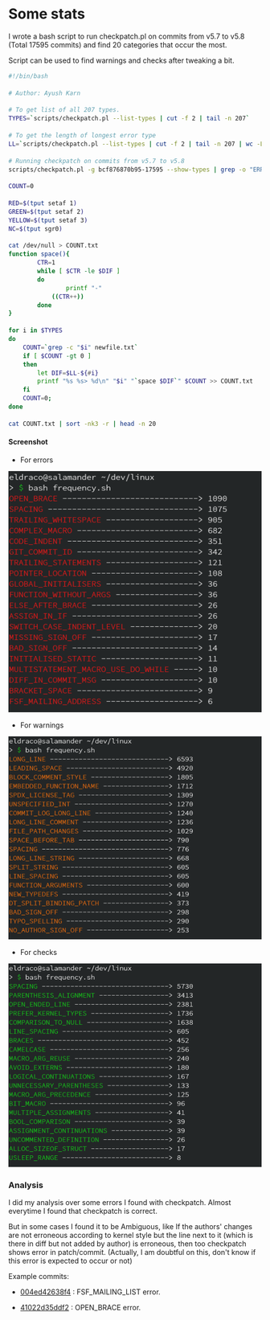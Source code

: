 # Some stats

I wrote a bash script to run checkpatch.pl on commits from v5.7 to v5.8 (Total 17595 commits) and find 20 categories that occur the most.

Script can be used to find warnings and checks after tweaking a bit.


```bash
#!/bin/bash

# Author: Ayush Karn

# To get list of all 207 types.
TYPES=`scripts/checkpatch.pl --list-types | cut -f 2 | tail -n 207`

# To get the length of longest error type
LL=`scripts/checkpatch.pl --list-types | cut -f 2 | tail -n 207 | wc -L`

# Running checkpatch on commits from v5.7 to v5.8
scripts/checkpatch.pl -g bcf876870b95-17595 --show-types | grep -o "ERROR:.*:" | cut -d':' -f 2 > file.txt

COUNT=0

RED=$(tput setaf 1)
GREEN=$(tput setaf 2)
YELLOW=$(tput setaf 3)
NC=$(tput sgr0)

cat /dev/null > COUNT.txt
function space(){
		CTR=1
		while [ $CTR -le $DIF ]
		do
        		printf "-" 
			((CTR++))
		done
}

for i in $TYPES
do
	COUNT=`grep -c "$i" newfile.txt`
	if [ $COUNT -gt 0 ]
	then
		let DIF=$LL-${#i}
		printf "%s %s> %d\n" "$i" "`space $DIF`" $COUNT >> COUNT.txt
	fi
	COUNT=0;
done

cat COUNT.txt | sort -nk3 -r | head -n 20

```
#### Screenshot

* For errors

![freq](Images/5.png)


* For warnings

![warning](Images/7.png)

* For checks

![check](Images/6.png)


### Analysis

I did my analysis over some errors I found with checkpatch.
Almost everytime I found that checkpatch is correct.

But in some cases I found it to be Ambiguous, like 
If the authors' changes are not erroneous according to kernel style
but the line next to it (which is there in diff but not added by author) is
erroneous, then too checkpatch shows error in patch/commit.
(Actually, I am doubtful on this, don't know if this error is expected to occur or not)

Example commits: 

* [004ed42638f4](https://git.kernel.org/pub/scm/linux/kernel/git/stable/linux.git/commit/?h=linux-5.8.y&id=004ed42638f4) : FSF_MAILING_LIST error.

* [41022d35ddf2](https://git.kernel.org/pub/scm/linux/kernel/git/stable/linux.git/commit/?id=41022d35ddf219361f33b59034cc67430a6a590f) : OPEN_BRACE error.